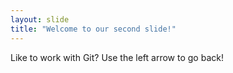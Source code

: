 ```yaml
---
layout: slide
title: "Welcome to our second slide!"
---
```

Like to work with Git?
Use the left arrow to go back!
